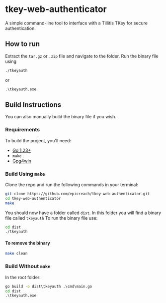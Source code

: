 # tkey-web-authenticator

A simple command-line tool to interface with a Tillitis TKey for secure authentication.

## How to run

Extract the `tar.gz` or `.zip` file and navigate to the folder.
Run the binary file using

```bash
./tkeyauth
```

or

```cmd
.\tkeyauth.exe
```

## Build Instructions

You can also manually build the binary file if you wish.

### Requirements

To build the project, you'll need:

- [Go 1.23+](https://golang.org/dl/)
- `make`
- [Gpg4win](https://gpg4win.org/download.html)

### Build Using `make`

Clone the repo and run the following commands in your terminal:

```bash
git clone https://github.com/epicreach/tkey-web-authenticator.git
cd tkey-web-authenticator
make
```

You should now have a folder called `dist`. In this folder you will find a binary file called `tkeyauth`
To run the binary file use:

```bash
cd dist
./tkeyauth
```

#### To remove the binary

```bash
make clean
```

### Build Without `make`

In the root folder:

```cmd
go build -o dist\tkeyauth .\cmd\main.go
cd dist
.\tkeyauth.exe
```
